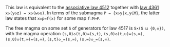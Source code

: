 This law is equivalent to the [associative law 4512](https://teorth.github.io/equational_theories/implications/?4512) together with [law 4361](https://teorth.github.io/equational_theories/implications/?4361) `x◇(y◇z) = x◇(w◇u)`.  In terms of the submagma `P = {x◇y|x,y∈M}`, the latter law states that `x◇p=f(x)` for some map `f:M→P`.

The free magma on some set `S` of generators for law 4517 is `S×(S ⊔ {0,∞})`, with the magma operation `(s,0)◇(t,0)=(s,t)`, `(s,0)◇(t,u)=(s,∞)`, `(s,0)◇(t,∞)=(s,∞)`, `(s,t)◇_=(s,∞)`, `(s,∞)◇_=(s,∞)`.
